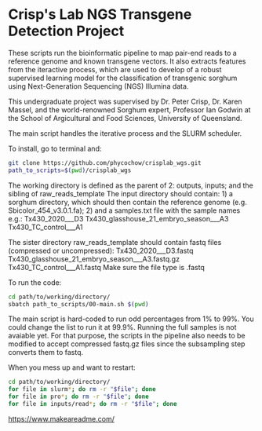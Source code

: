 # Crisp's Lab NGS Transgene Detection Project
These scripts run the bioinformatic pipeline to map pair-end reads to a reference genome and known transgene vectors. It also extracts features from the iteractive process, which are used to develop of a robust supervised learning model for the classification of transgenic sorghum using Next-Generation Sequencing (NGS) Illumina data. 

This undergraduate project was supervised by Dr. Peter Crisp, Dr. Karen Massel, and the world-renowned Sorghum expert, Professor Ian Godwin at the School of Argicultural and Food Sciences, University of Queensland.

The main script handles the iterative process and the SLURM scheduler.
 
To install, go to terminal and:
```bash
git clone https://github.com/phycochow/crisplab_wgs.git
path_to_scripts=$(pwd)/crisplab_wgs
```

The working directory is defined as the parent of 2: outputs, inputs; and the sibling of raw_reads_template 
  The input directory should contain:
    1) a sorghum directory, which should then contain the reference genome (e.g. Sbicolor_454_v3.0.1.fa);
    2) and a samples.txt file with the sample names e.g.:
         Tx430_2020___D3
         Tx430_glasshouse_21_embryo_season___A3
         Tx430_TC_control___A1
    
The sister directory raw_reads_template should contain fastq files (compressed or uncompressed):
  Tx430_2020___D3.fastq
  Tx430_glasshouse_21_embryo_season___A3.fastq.gz
  Tx430_TC_control___A1.fastq
Make sure the file type is .fastq

To run the code:
```bash
cd path/to/working/directory/
sbatch path_to_scripts/00-main.sh $(pwd)
```
The main script is hard-coded to run odd percentages from 1% to 99%. You could change the list to run it at 99.9%. Running the full samples is not avaiable yet. For that purpose, the scripts in the pipeline also needs to be modified to accept compressed fastq.gz files since the subsampling step converts them to fastq.

When you mess up and want to restart:
```bash
cd path/to/working/directory/
for file in slurm*; do rm -r "$file"; done
for file in pro*; do rm -r "$file"; done
for file in inputs/read*; do rm -r "$file"; done
```

https://www.makeareadme.com/
